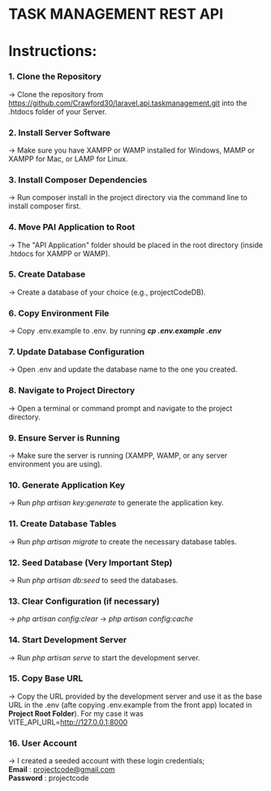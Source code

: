 
# TASK MANAGEMENT REST API


# Instructions:

### 1. Clone the Repository
-> Clone the repository from https://github.com/Crawford30/laravel.api.taskmanagement.git into the .htdocs folder of your Server.

### 2. Install Server Software
-> Make sure you have XAMPP or WAMP installed for Windows, MAMP or XAMPP for Mac, or LAMP for Linux.

### 3. Install Composer Dependencies
-> Run composer install in the project directory via the command line to install composer first.

### 4. Move PAI Application to Root
-> The "API Application" folder should be placed in the root directory (inside .htdocs for XAMPP or WAMP).

### 5. Create Database
-> Create a database of your choice (e.g., projectCodeDB).

### 6. Copy Environment File
-> Copy .env.example to .env. by running **_cp .env.example .env_**

### 7. Update Database Configuration
-> Open .env and update the database name to the one you created.

### 8. Navigate to Project Directory
-> Open a terminal or command prompt and navigate to the project directory.

### 9. Ensure Server is Running
-> Make sure the server is running (XAMPP, WAMP, or any server environment you are using).

### 10. Generate Application Key
-> Run _php artisan key:generate_ to generate the application key.

### 11. Create Database Tables
-> Run _php artisan migrate_ to create the necessary database tables.

### 12. Seed Database (Very Important Step)
-> Run _php artisan db:seed_ to seed the databases.

### 13. Clear Configuration (if necessary)
-> _php artisan config:clear_
-> _php artisan config:cache_

### 14. Start Development Server
-> Run _php artisan serve_ to start the development server.

### 15. Copy Base URL
-> Copy the URL provided by the development server and use it as the base URL in the .env (afte copying .env.example from the front app) located in **Project Root Folder**). For my case it was VITE_API_URL=http://127.0.0.1:8000

### 16. User Account

-> I created a seeded account with these login credentials;<br>
**Email** : projectcode@gmail.com <br>
**Password** : projectcode <br>






